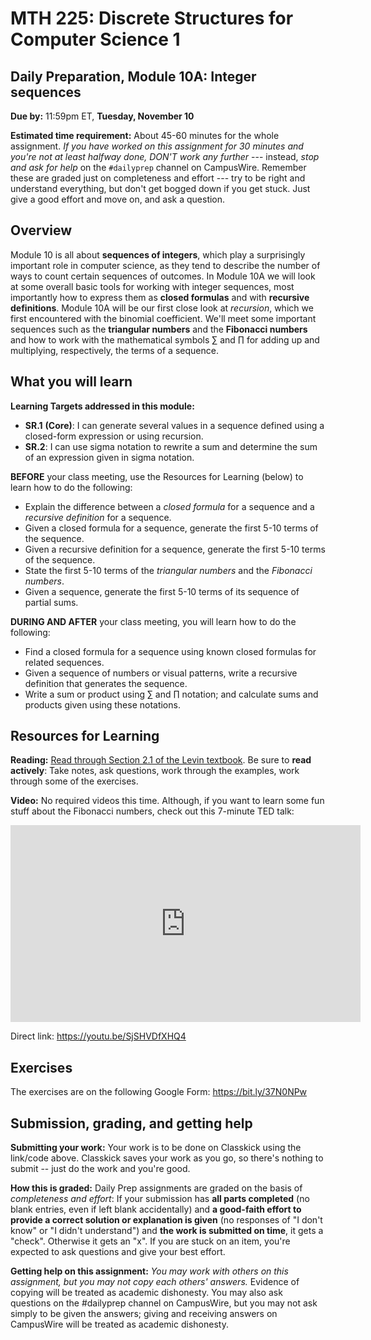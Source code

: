 # MTH 225: Discrete Structures for Computer Science 1 

## Daily Preparation, Module 10A: Integer sequences 

**Due by:** 11:59pm ET, **Tuesday, November 10** 

**Estimated time requirement:** About 45-60 minutes for the whole assignment. *If you have worked on this assignment for 30 minutes and you're not at least halfway done, DON'T work any further* --- instead, *stop and ask for help* on the `#dailyprep` channel on CampusWire. Remember these are graded just on completeness and effort --- try to be right and understand everything, but don't get bogged down if you get stuck. Just give a good effort and move on, and ask a question. 



## Overview 

Module 10 is all about **sequences of integers**, which play a surprisingly important role in computer science, as they tend to describe the number of ways to count certain sequences of outcomes. In Module 10A we will look at some overall basic tools for working with integer sequences, most importantly how to express them as **closed formulas** and with **recursive definitions**. Module 10A will be our first close look at *recursion*, which we first encountered with the binomial coefficient. We'll meet some important sequences such as the **triangular numbers** and the **Fibonacci numbers** and how to work with the mathematical symbols $\sum$ and $\prod$ for adding up and multiplying, respectively, the terms of a sequence. 

## What you will learn 

**Learning Targets addressed in this module:** 

-   **SR.1**  **(Core)**: I can generate several values in a sequence defined using a closed-form expression or using recursion.
-   **SR.2**: I can use sigma notation to rewrite a sum and determine the sum of an expression given in sigma notation.


**BEFORE** your class meeting, use the Resources for Learning (below) to learn how to do the following: 

- Explain the difference between a *closed formula* for a sequence and a *recursive definition* for a sequence. 
- Given a closed formula for a sequence, generate the first 5-10 terms of the sequence. 
- Given a recursive definition for a sequence, generate the first 5-10 terms of the sequence. 
- State the first 5-10 terms of the *triangular numbers* and the *Fibonacci numbers*. 
- Given a sequence, generate the first 5-10 terms of its sequence of partial sums. 


**DURING AND AFTER** your class meeting, you will learn how to do the following: 

- Find a closed formula for a sequence using known closed formulas for related sequences. 
- Given a sequence of numbers or visual patterns, write a recursive definition that generates the sequence. 
- Write a sum or product using $\sum$ and $\prod$ notation; and calculate sums and products given using these notations. 

## Resources for Learning

**Reading:** [Read through Section 2.1 of the Levin textbook](http://discrete.openmathbooks.org/dmoi3/sec_seq_intro.html). Be sure to **read actively**: Take notes, ask questions, work through the examples, work through some of the exercises. 

**Video:** No required videos this time. Although, if you want to learn some fun stuff about the Fibonacci numbers, check out this 7-minute TED talk: 

<iframe width="560" height="315" src="https://www.youtube.com/embed/SjSHVDfXHQ4" frameborder="0" allow="accelerometer; autoplay; clipboard-write; encrypted-media; gyroscope; picture-in-picture" allowfullscreen></iframe>

Direct link: https://youtu.be/SjSHVDfXHQ4


## Exercises

The exercises are on the following Google Form: https://bit.ly/37N0NPw 

## Submission, grading, and getting help 

**Submitting your work:** Your work is to be done on Classkick using the link/code above. Classkick saves your work as you go, so there's nothing to submit -- just do the work and you're good. 

**How this is graded:** Daily Prep assignments are graded on the basis of *completeness and effort*: If your submission has **all parts completed** (no blank entries, even if left blank accidentally) and **a good-faith effort to provide a correct solution or explanation is given** (no responses of "I don't know" or "I didn't understand") and **the work is submitted on time**, it gets a "check". Otherwise it gets an "x". If you are stuck on an item, you're expected to ask questions and give your best effort.  

**Getting help on this assignment:** *You may work with others on this assignment, but you may not copy each others' answers.* Evidence of copying will be treated as academic dishonesty. You may also ask questions on the #dailyprep channel on CampusWire, but you may not ask simply to be given the answers; giving and receiving answers on CampusWire will be treated as academic dishonesty.
<!--stackedit_data:
eyJoaXN0b3J5IjpbNDI5NzgzMjQ3XX0=
-->